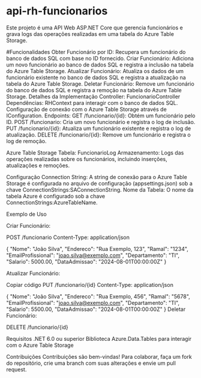 # api-rh-funcionarios
Este projeto é uma API Web ASP.NET Core que gerencia funcionários e grava logs das operações realizadas em uma tabela do Azure Table Storage.

#Funcionalidades
Obter Funcionário por ID: Recupera um funcionário do banco de dados SQL com base no ID fornecido.
Criar Funcionário: Adiciona um novo funcionário ao banco de dados SQL e registra a inclusão na tabela do Azure Table Storage.
Atualizar Funcionário: Atualiza os dados de um funcionário existente no banco de dados SQL e registra a atualização na tabela do Azure Table Storage.
Deletar Funcionário: Remove um funcionário do banco de dados SQL e registra a remoção na tabela do Azure Table Storage.
Detalhes da Implementação
Controller: FuncionarioController
Dependências:
RHContext para interagir com o banco de dados SQL.
Configuração de conexão com o Azure Table Storage através de IConfiguration.
Endpoints:
GET /funcionario/{id}: Obtém um funcionário pelo ID.
POST /funcionario: Cria um novo funcionário e registra o log de inclusão.
PUT /funcionario/{id}: Atualiza um funcionário existente e registra o log de atualização.
DELETE /funcionario/{id}: Remove um funcionário e registra o log de remoção.

Azure Table Storage
Tabela: FuncionarioLog
Armazenamento: Logs das operações realizadas sobre os funcionários, incluindo inserções, atualizações e remoções.

Configuração
Connection String: A string de conexão para o Azure Table Storage é configurada no arquivo de configuração (appsettings.json) sob a chave ConnectionStrings:SAConnectionString.
Nome da Tabela: O nome da tabela Azure é configurado sob a chave ConnectionStrings:AzureTableName.

Exemplo de Uso

Criar Funcionário:

POST /funcionario
Content-Type: application/json

{
    "Nome": "João Silva",
    "Endereco": "Rua Exemplo, 123",
    "Ramal": "1234",
    "EmailProfissional": "joao.silva@exemplo.com",
    "Departamento": "TI",
    "Salario": 5000.00,
    "DataAdmissao": "2024-08-01T00:00:00Z"
}

Atualizar Funcionário:

Copiar código
PUT /funcionario/{id}
Content-Type: application/json

{
    "Nome": "João Silva",
    "Endereco": "Rua Exemplo, 456",
    "Ramal": "5678",
    "EmailProfissional": "joao.silva@exemplo.com",
    "Departamento": "TI",
    "Salario": 5500.00,
    "DataAdmissao": "2024-08-01T00:00:00Z"
}
Deletar Funcionário:

DELETE /funcionario/{id}

Requisitos
.NET 6.0 ou superior
Biblioteca Azure.Data.Tables para interagir com o Azure Table Storage

Contribuições
Contribuições são bem-vindas! Para colaborar, faça um fork do repositório, crie uma branch com suas alterações e envie um pull request.

